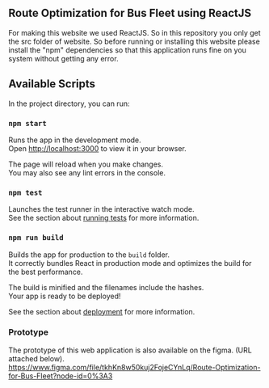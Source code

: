 ## Route Optimization for Bus Fleet using ReactJS
For making this website we used ReactJS. So in this repository you only get the src folder of website. So before running or installing this website please install the "npm" dependencies so that this application runs fine on you system without getting any error.


## Available Scripts

In the project directory, you can run:

### `npm start`

Runs the app in the development mode.\
Open [http://localhost:3000](http://localhost:3000) to view it in your browser.

The page will reload when you make changes.\
You may also see any lint errors in the console.

### `npm test`

Launches the test runner in the interactive watch mode.\
See the section about [running tests](https://facebook.github.io/create-react-app/docs/running-tests) for more information.

### `npm run build`

Builds the app for production to the `build` folder.\
It correctly bundles React in production mode and optimizes the build for the best performance.

The build is minified and the filenames include the hashes.\
Your app is ready to be deployed!

See the section about [deployment](https://facebook.github.io/create-react-app/docs/deployment) for more information.

### Prototype 
The prototype of this web application is also available on the figma. (URL attached below).
https://www.figma.com/file/tkhKn8w50kuj2FojeCYnLq/Route-Optimization-for-Bus-Fleet?node-id=0%3A3
